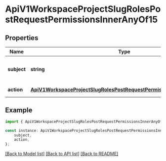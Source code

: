 # ApiV1WorkspaceProjectSlugRolesPostRequestPermissionsInnerAnyOf15


## Properties

Name | Type | Description | Notes
------------ | ------------- | ------------- | -------------
**subject** | **string** | The entity this permission pertains to. | [default to undefined]
**action** | [**ApiV1WorkspaceProjectSlugRolesPostRequestPermissionsInnerAnyOfAction**](ApiV1WorkspaceProjectSlugRolesPostRequestPermissionsInnerAnyOfAction.md) |  | [default to undefined]

## Example

```typescript
import { ApiV1WorkspaceProjectSlugRolesPostRequestPermissionsInnerAnyOf15 } from './api';

const instance: ApiV1WorkspaceProjectSlugRolesPostRequestPermissionsInnerAnyOf15 = {
    subject,
    action,
};
```

[[Back to Model list]](../README.md#documentation-for-models) [[Back to API list]](../README.md#documentation-for-api-endpoints) [[Back to README]](../README.md)
